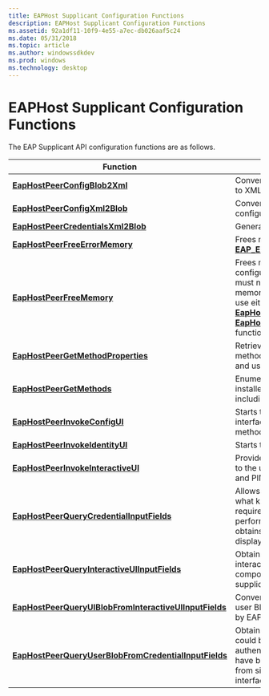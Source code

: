 ```yaml
---
title: EAPHost Supplicant Configuration Functions
description: EAPHost Supplicant Configuration Functions
ms.assetid: 92a1df11-10f9-4e55-a7ec-db026aaf5c24
ms.date: 05/31/2018
ms.topic: article
ms.author: windowssdkdev
ms.prod: windows
ms.technology: desktop
---
```


# EAPHost Supplicant Configuration Functions

The EAP Supplicant API configuration functions are as follows.



| Function                                                                                                           | Description                                                                                                                                                                                                                                                                          |
|--------------------------------------------------------------------------------------------------------------------|--------------------------------------------------------------------------------------------------------------------------------------------------------------------------------------------------------------------------------------------------------------------------------------|
| [**EapHostPeerConfigBlob2Xml**](https://msdn.microsoft.com/library/windows/desktop/aa363551)                                                 | Converts the configuration blob to XML.                                                                                                                                                                                                                                              |
| [**EapHostPeerConfigXml2Blob**](https://msdn.microsoft.com/library/windows/desktop/aa363552)                                                 | Converts XML into the configuration blob.                                                                                                                                                                                                                                            |
| [**EapHostPeerCredentialsXml2Blob**](https://msdn.microsoft.com/library/windows/desktop/aa363553)                                       | Generates the credentials BLOB.                                                                                                                                                                                                                                                      |
| [**EapHostPeerFreeErrorMemory**](https://msdn.microsoft.com/library/windows/desktop/aa363557)                                               | Frees memory allocated to an [**EAP\_ERROR**](/windows/previous-versions/eaptypes/ns-eaptypes-_eap_error?branch=master) structure.                                                                                                                                                                                                              |
| [**EapHostPeerFreeMemory**](https://msdn.microsoft.com/library/windows/desktop/aa363558)                                                         | Frees memory returned by the configuration APIs. This function must not be used to free error memory. To free error memory, use either the [**EapHostPeerFreeEapError**](/windows/previous-versions/eappapis/nf-eappapis-eaphostpeerfreeeaperror?branch=master) or [**EapHostPeerFreeErrrorMemory**](/windows/previous-versions/eaphostpeerconfigapis/nf-eaphostpeerconfigapis-eaphostpeerfreeerrormemory?branch=master) function. |
| [**EapHostPeerGetMethodProperties**](/windows/previous-versions/eaphostpeerconfigapis/nf-eaphostpeerconfigapis-eaphostpeergetmethodproperties?branch=master)                                           | Retrieves properties of an EAP method given the connection and user data.                                                                                                                                                                                                            |
| [**EapHostPeerGetMethods**](https://msdn.microsoft.com/library/windows/desktop/aa363560)                                                         | Enumerates all EAP methods installed and available for use, including legacy EAP methods.                                                                                                                                                                                            |
| [**EapHostPeerInvokeConfigUI**](/windows/previous-versions/eaphostpeerconfigapis/nf-eaphostpeerconfigapis-eaphostpeerinvokeconfigui?branch=master)                                                     | Starts the configuration user interface of the specified EAP method.                                                                                                                                                                                                                 |
| [**EapHostPeerInvokeIdentityUI**](/windows/previous-versions/eaphostpeerconfigapis/nf-eaphostpeerconfigapis-eaphostpeerinvokeidentityui?branch=master)                                                 | Starts the identity user interface.                                                                                                                                                                                                                                                  |
| [**EapHostPeerInvokeInteractiveUI**](https://msdn.microsoft.com/library/windows/desktop/aa363569)                                       | Provides credentials interactivity to the user, such as a smart card and PIN for example.                                                                                                                                                                                            |
| [**EapHostPeerQueryCredentialInputFields**](/windows/previous-versions/eaphostpeerconfigapis/nf-eaphostpeerconfigapis-eaphostpeerquerycredentialinputfields?branch=master)                             | Allows the user to determine what kind of credentials are required by the methods to perform authentication. It also obtains the fields to be displayed in the user interface.                                                                                                       |
| [**EapHostPeerQueryInteractiveUIInputFields**](/windows/previous-versions/eaphostpeerconfigapis/nf-eaphostpeerconfigapis-eaphostpeerqueryinteractiveuiinputfields?branch=master)                       | Obtains the input fields for interactive user interface components to raise on the supplicant.                                                                                                                                                                                       |
| [**EapHostPeerQueryUIBlobFromInteractiveUIInputFields**](/windows/previous-versions/eapmethodpeerapis/nf-eapmethodpeerapis-eappeerqueryuiblobfrominteractiveuiinputfields?branch=master)       | Converts user information into a user BLOB that can consumed by EAPHost run-time functions.                                                                                                                                                                                          |
| [**EapHostPeerQueryUserBlobFromCredentialInputFields**](https://msdn.microsoft.com/library/windows/desktop/aa363574) | Obtains the credential BLOB that could be used start authentication once user inputs have been received from the from single sign-on user interface.                                                                                                                                 |



 

 

 




